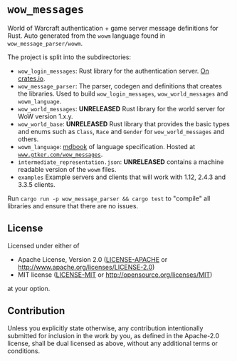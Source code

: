 # `wow_messages`

World of Warcraft authentication + game server message definitions for Rust.
Auto generated from the `wowm` language found in `wow_message_parser/wowm`.

The project is split into the subdirectories:

* `wow_login_messages`: Rust library for the authentication
  server. [On crates.io](https://crates.io/crates/wow_login_messages).
* `wow_message_parser`: The parser, codegen and definitions that creates the libraries.
  Used to build `wow_login_messages`, `wow_world_messages` and `wowm_language`.
* `wow_world_messages`: **UNRELEASED** Rust library for the world server for WoW version 1.x.y.
* `wow_world_base`: **UNRELEASED** Rust library that provides the basic types and enums such as `Class`, `Race`
  and `Gender` for `wow_world_messages` and others.
* `wowm_language`: [mdbook](https://github.com/rust-lang/mdBook) of language specification. Hosted
  at [`www.gtker.com/wow_messages`](https://www.gtker.com/wow_messages).
* `intermediate_representation.json`: **UNRELEASED** contains a machine readable version of the `wowm` files.
* `examples` Example servers and clients that will work with 1.12, 2.4.3 and 3.3.5 clients.

Run `cargo run -p wow_message_parser && cargo test` to "compile" all libraries and ensure that there are no issues.

## License

Licensed under either of

* Apache License, Version 2.0
  ([LICENSE-APACHE](LICENSE-APACHE) or http://www.apache.org/licenses/LICENSE-2.0)
* MIT license
  ([LICENSE-MIT](LICENSE-MIT) or http://opensource.org/licenses/MIT)

at your option.

## Contribution

Unless you explicitly state otherwise, any contribution intentionally submitted
for inclusion in the work by you, as defined in the Apache-2.0 license, shall be
dual licensed as above, without any additional terms or conditions.
